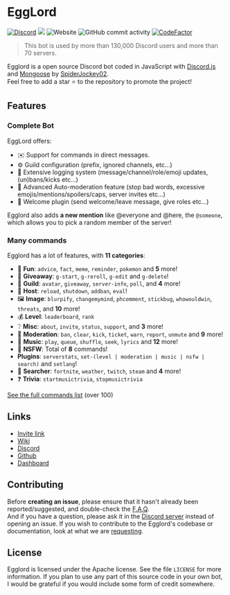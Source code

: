 # EggLord
[![Discord](https://img.shields.io/discord/658113349384667198.svg?label=&logo=discord&logoColor=ffffff&color=7389D8&labelColor=6A7EC2)](https://discord.gg/8g6zUQu)
[![](https://img.shields.io/badge/discord.js-v12.0.0-blue.svg?logo=npm)](https://github.com/discordjs)
![Website](https://img.shields.io/website?down_color=red&down_message=offline&up_color=green&up_message=online&url=http%3A%2F%2F86.25.177.233%2F)
![GitHub commit activity](https://img.shields.io/github/commit-activity/m/Spiderjockey02/Discord-Bot)
[![CodeFactor](https://www.codefactor.io/repository/github/spiderjockey02/discord-bot/badge/master)](https://www.codefactor.io/repository/github/spiderjockey02/discord-bot/overview/master)

> This bot is used by more than 130,000 Discord users and more than 70 servers.

Egglord is a open source Discord bot coded in JavaScript with [Discord.js](https://discord.js.org) and [Mongoose](https://mongoosejs.com/docs/api.html) by [SpiderJockey02](https://github.com/Spiderjockey02).  
Feel free to add a star ⭐ to the repository to promote the project!

## Features

### Complete Bot

EggLord offers:
*   ✉️ Support for commands in direct messages.
*   ⚙️ Guild configuration (prefix, ignored channels, etc...)
*   📂 Extensive logging system (message/channel/role/emoji updates, (un)bans/kicks etc...)
*   🚓 Advanced Auto-moderation feature (stop bad words, excessive emojis/mentions/spoilers/caps, server invites etc...)
*   👋 Welcome plugin (send welcome/leave message, give roles etc...)

Egglord also adds **a new mention** like @everyone and @here, the `@someone`, which allows you to pick a random member of the server!

### Many commands

Egglord has a lot of features, with **11 categories**:

*   🎉  **Fun**: `advice`, `fact`, `meme`, `reminder`, `pokemon` and **5** more! 
*   🎁  **Giveaway**: `g-start`, `g-reroll`, `g-edit` and `g-delete`!
*   💬  **Guild**: `avatar`, `giveaway`, `server-info`, `poll`, and **4** more! 
*   👑  **Host**: `reload`, `shutdown`, `addban`, `eval`! 
*   🖼  **Image**: `blurpify`, `changemymind`, `phcomment`, `stickbug`, `whowouldwin`, `threats`, and **10** more! 
*   💰  **Level**: `leaderboard`, `rank`
*   ❔  **Misc**: `about`, `invite`, `status`, `support`, and **3** more!
*   🚓  **Moderation**: `ban`, `clear`, `kick`, `ticket`, `warn`, `report`, `unmute` and **9** more! 
*   🎵  **Music**: `play`, `queue`, `shuffle`, `seek`, `lyrics` and **12** more!
*   🔞  **NSFW**: Total of **8** commands!
* **Plugins**: `serverstats`, `set-(level | moderation | music | nsfw | search)` and `setlang`!
*   🔎  **Searcher**: `fortnite`, `weather`, `twitch`, `steam` and **4** more!
*   ❓  **Trivia**: `startmusictrivia`, `stopmusictrivia`

[See the full commands list](https://github.com/Spiderjockey02/Discord-Bot/blob/master/docs/COMMANDS.md)    (over 100)

## Links

*   [Invite link](https://discord.com/oauth2/authorize?client_id=647203942903840779&permissions=485846102&scope=bot)
*   [Wiki](https://github.com/Spiderjockey02/Discord-Bot/wiki)
*   [Discord](https://discord.gg/8g6zUQu)
*   [Github](https://github.com/Spiderjockey02/Discord-Bot)
*   [Dashboard](https://www.google.com)

## Contributing

Before **creating an issue**, please ensure that it hasn't already been reported/suggested, and double-check the [F.A.Q](https://github.com/Spiderjockey02/Discord-Bot/blob/master/docs/FAQ.md).   
And if you have a question, please ask it in the [Discord server](https://discord.gg/8g6zUQu) instead of opening an issue.
If you wish to contribute to the Egglord's codebase or documentation, look at what we are [requesting](https://github.com/Spiderjockey02/Discord-Bot/blob/master/CONTRIBUTING.md).

## License

Egglord is licensed under the Apache license. See the file `LICENSE` for more information. If you plan to use any part of this source code in your own bot, I would be grateful if you would include some form of credit somewhere.
